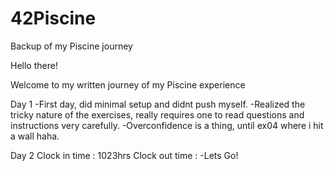 # 42Piscine
Backup of my Piscine journey

Hello there!

Welcome to my written journey of my Piscine experience

Day 1
-First day, did minimal setup and didnt push myself.
-Realized the tricky nature of the exercises, really requires one to read questions and instructions very carefully.
-Overconfidence is a thing, until ex04 where i hit a wall haha.

Day 2
Clock in time : 1023hrs
Clock out time : 
-Lets Go!
